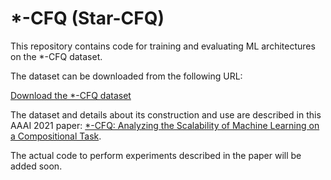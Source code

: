 # *-CFQ (Star-CFQ)

This repository contains code for training and evaluating ML
architectures on the *-CFQ dataset.

The dataset can be downloaded from the following URL:

[Download the *-CFQ dataset](https://storage.cloud.google.com/star_cfq_dataset/)

The dataset and details about its construction and use are described in this
AAAI 2021 paper: [*-CFQ: Analyzing the Scalability of Machine Learning on a
Compositional Task](http://arxiv.org/abs/2012.08266).

The actual code to perform experiments described in the paper will be added
soon.
